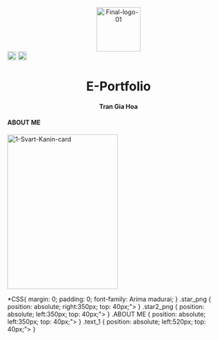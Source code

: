 <center><img src="https://i.ibb.co/TbwNmHd/Final-logo-01.png" alt="Final-logo-01"
     width=100
             Height=100></center>
<img src="https://i.ibb.co/c2Lh4z4/star-01.png" alt="star-01" class="star_png"
     width=20
     height=20>
<img src="https://i.ibb.co/c2Lh4z4/star-01.png" alt="star-01" class="star2_png"
     width=20
     height=20>
<h1><center>E-Portfolio</h1>
<h4><center>Tran Gia Hoa</h4>
  <h4 class="text_1">ABOUT ME</h4>
   
<img src="https://i.ibb.co/99KnMQX/1-Svart-Kanin-card.png" alt="1-Svart-Kanin-card"
Width="250"
Height="350">
<p> 
     *CSS{
     margin: 0;
  padding: 0;
  font-family: Arima madurai;
}
.star_png
{
 position: absolute; right:350px; top: 40px;"> 
}
.star2_png
{
 position: absolute; left:350px; top: 40px;">
}
.ABOUT ME
{
 position: absolute; left:350px; top: 40px;">
}
.text_1
{
position: absolute; left:520px; top: 40px;">
}
